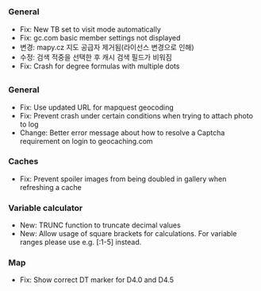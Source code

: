 ##

### General
- Fix: New TB set to visit mode automatically
- Fix: gc.com basic member settings not displayed
- 변경: mapy.cz 지도 공급자 제거됨(라이선스 변경으로 인해)
- 수정: 검색 적중을 선택한 후 캐시 검색 필드가 비워짐
- Fix: Crash for degree formulas with multiple dots

##

### General
- Fix: Use updated URL for mapquest geocoding
- Fix: Prevent crash under certain conditions when trying to attach photo to log
- Change: Better error message about how to resolve a Captcha requirement on login to geocaching.com

### Caches
- Fix: Prevent spoiler images from being doubled in gallery when refreshing a cache

### Variable calculator
- New: TRUNC function to truncate decimal values
- New: Allow usage of square brackets for calculations. For variable ranges please use e.g. \[:1-5\] instead.

### Map
- Fix: Show correct DT marker for D4.0 and D4.5
